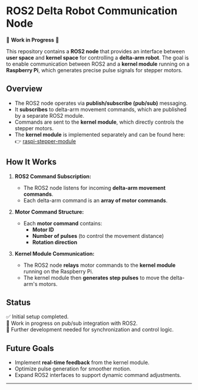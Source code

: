 # ROS2 Delta Robot Communication Node

🚧 **Work in Progress** 🚧  

This repository contains a **ROS2 node** that provides an interface between **user space** and **kernel space** for controlling a **delta-arm robot**. The goal is to enable communication between ROS2 and a **kernel module** running on a **Raspberry Pi**, which generates precise pulse signals for stepper motors.

## Overview

- The ROS2 node operates via **publish/subscribe (pub/sub)** messaging.
- It **subscribes** to delta-arm movement commands, which are published by a separate ROS2 module.
- Commands are sent to the **kernel module**, which directly controls the stepper motors.
- The **kernel module** is implemented separately and can be found here:  
  👉 [raspi-stepper-module](https://github.com/billwinkler/raspi-stepper-module)

## How It Works

1. **ROS2 Command Subscription:**  
   - The ROS2 node listens for incoming **delta-arm movement commands**.  
   - Each delta-arm command is an **array of motor commands**.  
   
2. **Motor Command Structure:**  
   - Each **motor command** contains:
     - **Motor ID**  
     - **Number of pulses** (to control the movement distance)  
     - **Rotation direction**  

3. **Kernel Module Communication:**  
   - The ROS2 node **relays** motor commands to the **kernel module** running on the Raspberry Pi.  
   - The kernel module then **generates step pulses** to move the delta-arm's motors.  

## Status

✅ Initial setup completed.  
🚧 Work in progress on pub/sub integration with ROS2.  
🔧 Further development needed for synchronization and control logic.  

## Future Goals

- Implement **real-time feedback** from the kernel module.
- Optimize pulse generation for smoother motion.
- Expand ROS2 interfaces to support dynamic command adjustments.

---


